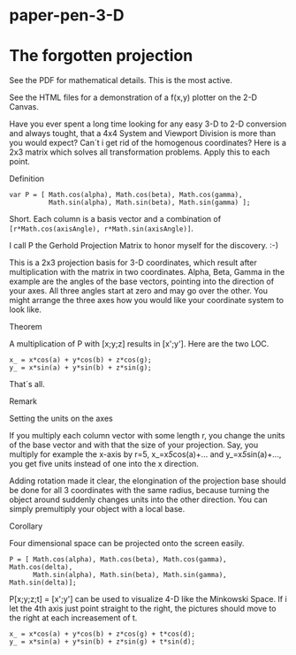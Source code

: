 # paper-pen-3-D

The forgotten projection
========================

See the PDF for mathematical details. This is the most active.

See the HTML files for a demonstration of a f(x,y) plotter on the 2-D Canvas.

Have you ever spent a long time looking for any easy 3-D to 2-D conversion
and always tought, that a 4x4 System and Viewport Division is more than you
would expect? Can´t i get rid of the homogenous coordinates? Here is a 2x3
matrix which solves all transformation problems. Apply this to each point.

Definition

```
var P = [ Math.cos(alpha), Math.cos(beta), Math.cos(gamma),
          Math.sin(alpha), Math.sin(beta), Math.sin(gamma) ];
```

Short. Each column is a basis vector and a combination of `[r*Math.cos(axisAngle), r*Math.sin(axisAngle)]`.

I call P the Gerhold Projection Matrix to honor myself for the discovery. :-)
      
This is a 2x3 projection basis for 3-D coordinates, which result 
after multiplication with the matrix in two coordinates. Alpha, Beta, Gamma in 
the example are the angles of the base vectors, pointing into the direction of your
axes. All three angles start at zero and may go over the other. You might arrange
the three axes how you would like your coordinate system to look like.

Theorem

A multiplication of P with [x;y;z] results in [x';y']. Here are the two LOC.

```
x_ = x*cos(a) + y*cos(b) + z*cos(g);
y_ = x*sin(a) + y*sin(b) + z*sin(g);
```

That´s all. 

Remark 

Setting the units on the axes

If you multiply each column vector with some length r, you
change the units of the base vector and with that the size of your projection.
Say, you multiply for example the x-axis by r=5, x_=x*5*cos(a)+... and y_=x*5*sin(a)+...,
you get five units instead of one into the x direction.

Adding rotation made it clear, the elongination of the projection base should
be done for all 3 coordinates with the same radius, because turning the object
around suddenly changes units into the other direction. You can simply premultiply
your object with a local base. 

Corollary 

Four dimensional space can be projected onto the screen easily.

```
P = [ Math.cos(alpha), Math.cos(beta), Math.cos(gamma), Math.cos(delta),
      Math.sin(alpha), Math.sin(beta), Math.sin(gamma), Math.sin(delta)];
```

P[x;y;z;t] = [x';y'] can be used to visualize 4-D like the Minkowski Space.
If i let the 4th axis just point straight to the right, the pictures should 
move to the right at each increasement of t.

```
x_ = x*cos(a) + y*cos(b) + z*cos(g) + t*cos(d);
y_ = x*sin(a) + y*sin(b) + z*sin(g) + t*sin(d);
```
